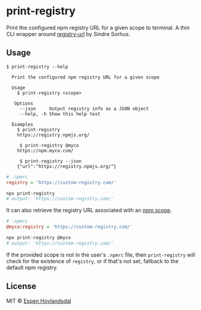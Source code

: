 # print-registry

Print the configured npm registry URL for a given scope to terminal.
A thin CLI wrapper around [registry-url](https://github.com/sindresorhus/registry-url/) by Sindre Sorhus.

## Usage

```
$ print-registry --help

  Print the configured npm registry URL for a given scope

  Usage
    $ print-registry <scope>

   Options
     --json     Output registry info as a JSON object
     --help, -h Show this help text

  Examples
    $ print-registry
    https://registry.npmjs.org/

     $ print-registry @myco
    https://npm.myco.com/

     $ print-registry --json
    {"url":"https://registry.npmjs.org/"}

```

```ini
# .npmrc
registry = 'https://custom-registry.com/'
```

```bash
npx print-registry
# output: 'https://custom-registry.com/'
```

It can also retrieve the registry URL associated with an [npm scope](https://docs.npmjs.com/misc/scope).

```ini
# .npmrc
@myco:registry = 'https://custom-registry.com/'
```

```bash
npx print-registry @myco
# output: 'https://custom-registry.com/'
```

If the provided scope is not in the user's `.npmrc` file, then `print-registry` will check for the existence of `registry`, or if that's not set, fallback to the default npm registry.

## License

MIT © [Espen Hovlandsdal](https://espen.codes/)
